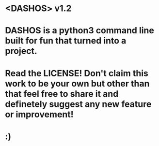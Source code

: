 # \<DASHOS> v1.2
# DASHOS is a python3 command line built for fun that turned into a project.
# Read the LICENSE! Don't claim this work to be your own but other than that feel free to share it and definetely suggest any new feature or improvement!
# :)

